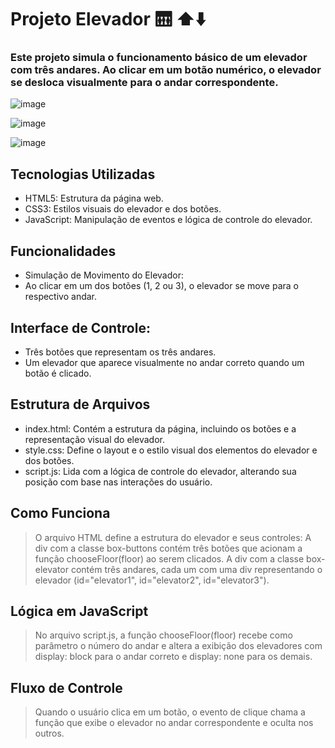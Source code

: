 # Projeto Elevador 🛗 ⬆️⬇️
### Este projeto simula o funcionamento básico de um elevador com três andares. Ao clicar em um botão numérico, o elevador se desloca visualmente para o andar correspondente.

![image](https://github.com/user-attachments/assets/958b51b3-f072-470b-8ef9-2fa558abad88)

![image](https://github.com/user-attachments/assets/b7aaeb00-3ced-40dd-afe7-3d48ed0fe623)

![image](https://github.com/user-attachments/assets/b0000d86-b653-4aeb-b830-a3291970379a)




## Tecnologias Utilizadas
- HTML5: Estrutura da página web.
- CSS3: Estilos visuais do elevador e dos botões.
- JavaScript: Manipulação de eventos e lógica de controle do elevador.
  
## Funcionalidades
- Simulação de Movimento do Elevador:
- Ao clicar em um dos botões (1, 2 ou 3), o elevador se move para o respectivo andar.
  
## Interface de Controle:
- Três botões que representam os três andares.
- Um elevador que aparece visualmente no andar correto quando um botão é clicado.
  
## Estrutura de Arquivos
- index.html: Contém a estrutura da página, incluindo os botões e a representação visual do elevador.
- style.css: Define o layout e o estilo visual dos elementos do elevador e dos botões.
- script.js: Lida com a lógica de controle do elevador, alterando sua posição com base nas interações do usuário.
  
## Como Funciona
> O arquivo HTML define a estrutura do elevador e seus controles:
> A div com a classe box-buttons contém três botões que acionam a função chooseFloor(floor) ao serem clicados.
> A div com a classe box-elevator contém três andares, cada um com uma div representando o elevador (id="elevator1", id="elevator2", id="elevator3").

## Lógica em JavaScript
> No arquivo script.js, a função chooseFloor(floor) recebe como parâmetro o número do andar e altera a exibição dos elevadores com display: block para o andar correto e display: none para os demais.

## Fluxo de Controle
> Quando o usuário clica em um botão, o evento de clique chama a função que exibe o elevador no andar correspondente e oculta nos outros.
